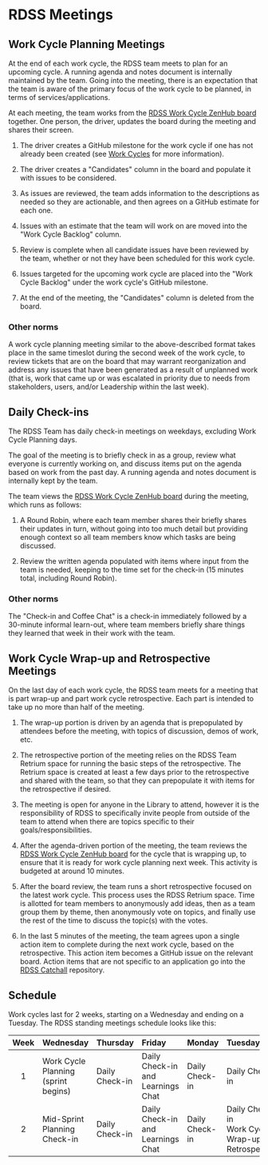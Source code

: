 # RDSS Meetings

## Work Cycle Planning Meetings

At the end of each work cycle, the RDSS team meets to plan for an upcoming cycle. A running agenda and notes document is internally maintained by the team. Going into the meeting, there is an expectation that the team is aware of the primary focus of the work cycle to be planned, in terms of services/applications.

At each meeting, the team works from the [RDSS Work Cycle ZenHub board](https://app.zenhub.com/workspaces/rdss-workcycles-61a4f1a12a399b001730f65a/board) together. One person, the driver, updates the board during the meeting and shares their screen.

1. The driver creates a GitHub milestone for the work cycle if one has not already been created (see [Work Cycles](work_cycles.md) for more information).

1. The driver creates a "Candidates" column in the board and populate it with issues to be considered.

1. As issues are reviewed, the team adds information to the descriptions as needed so they are actionable, and then agrees on a GitHub estimate for each one.

1. Issues with an estimate that the team will work on are moved into the "Work Cycle Backlog" column.

1. Review is complete when all candidate issues have been reviewed by the team, whether or not they have been scheduled for this work cycle.

1. Issues targeted for the upcoming work cycle are placed into the "Work Cycle Backlog" under the work cycle's GitHub milestone.

1. At the end of the meeting, the "Candidates" column is deleted from the board.

### Other norms

A work cycle planning meeting similar to the above-described format takes place in the same timeslot during the second week of the work cycle, to review tickets that are on the board that may warrant reorganization and address any issues that have been generated as a result of unplanned work (that is, work that came up or was escalated in priority due to needs from stakeholders, users, and/or Leadership within the last week).

## Daily Check-ins

The RDSS Team has daily check-in meetings on weekdays, excluding Work Cycle Planning days.

The goal of the meeting is to briefly check in as a group, review what everyone is currently working on, and discuss items put on the agenda based on work from the past day. A running agenda and notes document is internally kept by the team.

The team views the [RDSS Work Cycle ZenHub board](https://app.zenhub.com/workspaces/rdss-workcycles-61a4f1a12a399b001730f65a/board) during the meeting, which runs as follows:

1. A Round Robin, where each team member shares their briefly shares their updates in turn, without going into too much detail but providing enough context so all team members know which tasks are being discussed.

1. Review the written agenda populated with items where input from the team is needed, keeping to the time set for the check-in (15 minutes total, including Round Robin).

### Other norms

The "Check-in and Coffee Chat" is a check-in immediately followed by a 30-minute informal learn-out, where team members briefly share things they learned that week in their work with the team.

## Work Cycle Wrap-up and Retrospective Meetings

On the last day of each work cycle, the RDSS team meets for a meeting that is part wrap-up and part work cycle retrospective. Each part is intended to take up no more than half of the meeting.

1. The wrap-up portion is driven by an agenda that is prepopulated by attendees before the meeting, with topics of discussion, demos of work, etc.

1. The retrospective portion of the meeting relies on the RDSS Team Retrium space for running the basic steps of the retrospective. The Retrium space is created at least a few days prior to the retrospective and shared with the team, so that they can prepopulate it with items for the retrospective if desired.

1. The meeting is open for anyone in the Library to attend, however it is the responsibility of RDSS to specifically invite people from outside of the team to attend when there are topics specific to their goals/responsibilities.

1. After the agenda-driven portion of the meeting, the team reviews the [RDSS Work Cycle ZenHub board](https://app.zenhub.com/workspaces/rdss-workcycles-61a4f1a12a399b001730f65a/board) for the cycle that is wrapping up, to ensure that it is ready for work cycle planning next week. This activity is budgeted at around 10 minutes.

1. After the board review, the team runs a short retrospective focused on the latest work cycle. This process uses the RDSS Retrium space. Time is allotted for team members to anonymously add ideas, then as a team group them by theme, then anonymously vote on topics, and finally use the rest of the time to discuss the topic(s) with the votes.

1. In the last 5 minutes of the meeting, the team agrees upon a single action item to complete during the next work cycle, based on the retrospective. This action item becomes a GitHub issue on the relevant board. Action items that are not specific to an application go into the [RDSS Catchall](https://github.com/pulibrary/rdss-catchall) repository.

## Schedule

Work cycles last for 2 weeks, starting on a Wednesday and ending on a Tuesday. The RDSS standing meetings schedule looks like this:

| Week | Wednesday                           | Thursday       | Friday                            | Monday         | Tuesday                                                  |
| :--: | :---------------------------------- | :------------- | :-------------------------------- | :------------- | :------------------------------------------------------- |
|  1   | Work Cycle Planning (sprint begins) | Daily Check-in | Daily Check-in and Learnings Chat | Daily Check-in | Daily Check-in                                           |
|  2   | Mid-Sprint Planning Check-in        | Daily Check-in | Daily Check-in and Learnings Chat | Daily Check-in | Daily Check-in<br />Work Cycle Wrap-up and Retrospective |
